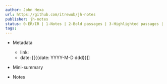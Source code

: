 ```yaml
---
author: John Hexa
url: https://github.com/itrewub/jh-notes
publisher: jh-notes
status: 0-ER/IR | 1-Notes | 2-Bold passages | 3-Highlighted passages | 4-Mini-summary | 5-Remix
tags: 
---
```

- Metadata
	- link: 
	- date: [[{{date: YYYY-M-D ddd}}]]
- Mini-summary

- Notes
